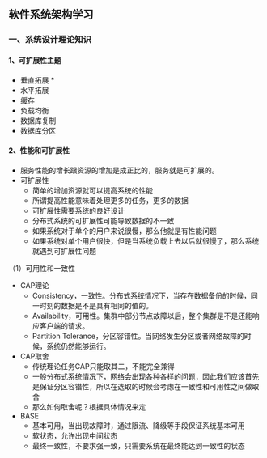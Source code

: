 ## 软件系统架构学习

### 一、系统设计理论知识
#### 1、可扩展性主题
* 垂直拓展
	* 
* 水平拓展
* 缓存
* 负载均衡
* 数据库复制
* 数据库分区

#### 2、性能和可扩展性
* 服务性能的增长跟资源的增加是成正比的，服务就是可扩展的。
* 可扩展性
	* 简单的增加资源就可以提高系统的性能
	* 所谓提高性能意味着处理更多的任务，更多的数据
	* 可扩展性需要系统的良好设计
	* 分布式系统的可扩展性可能导致数据的不一致
	* 如果系统对于单个的用户来说很慢，那么他就是有性能问题
	* 如果系统对单个用户很快，但是当系统负载上去以后就很慢了，那么系统就遇到可扩展性问题

（1）可用性和一致性

* CAP理论
	* Consistency，一致性。分布式系统情况下，当存在数据备份的时候，同一时刻的数据是不是具有相同的值的。
	* Availability，可用性。集群中部分节点故障以后，整个集群是不是还能响应客户端的请求。
	* Partition Tolerance，分区容错性。当网络发生分区或者网络故障的时候，系统仍然能够运行。
* CAP取舍
	* 传统理论任务CAP只能取其二，不能完全兼得
	* 一般分布式系统情况下，网络会出现各种各样的问题，因此我们应该首先是保证分区容错性，所以在选取的时候会考虑在一致性和可用性之间做取舍
	* 那么如何取舍呢？根据具体情况来定
* BASE
	* 基本可用，当出现故障时，通过限流、降级等手段保证系统基本可用
	* 软状态，允许出现中间状态
	* 最终一致性，不要求强一致，只需要系统在最终能达到一致性的状态